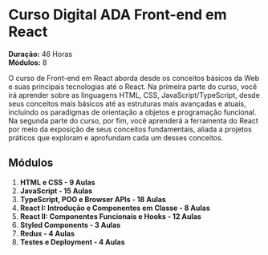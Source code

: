 # Curso Digital ADA Front-end em React

**Duração:** 46 Horas  
**Módulos:** 8

O curso de Front-end em React aborda desde os conceitos básicos da Web e suas principais tecnologias até o React. Na primeira parte do curso, você irá aprender sobre as linguagens HTML, CSS, JavaScript/TypeScript, desde seus conceitos mais básicos até as estruturas mais avançadas e atuais, incluindo os paradigmas de orientação a objetos e programação funcional. Na segunda parte do curso, por fim, você aprenderá a ferramenta do React por meio da exposição de seus conceitos fundamentais, aliada a projetos práticos que exploram e aprofundam cada um desses conceitos.

## Módulos

1. **HTML e CSS - 9 Aulas**
2. **JavaScript - 15 Aulas**
3. **TypeScript, POO e Browser APIs - 18 Aulas**
4. **React I: Introdução e Componentes em Classe - 8 Aulas**
5. **React II: Componentes Funcionais e Hooks - 12 Aulas**
6. **Styled Components - 3 Aulas**
7. **Redux - 4 Aulas**
8. **Testes e Deployment - 4 Aulas**

